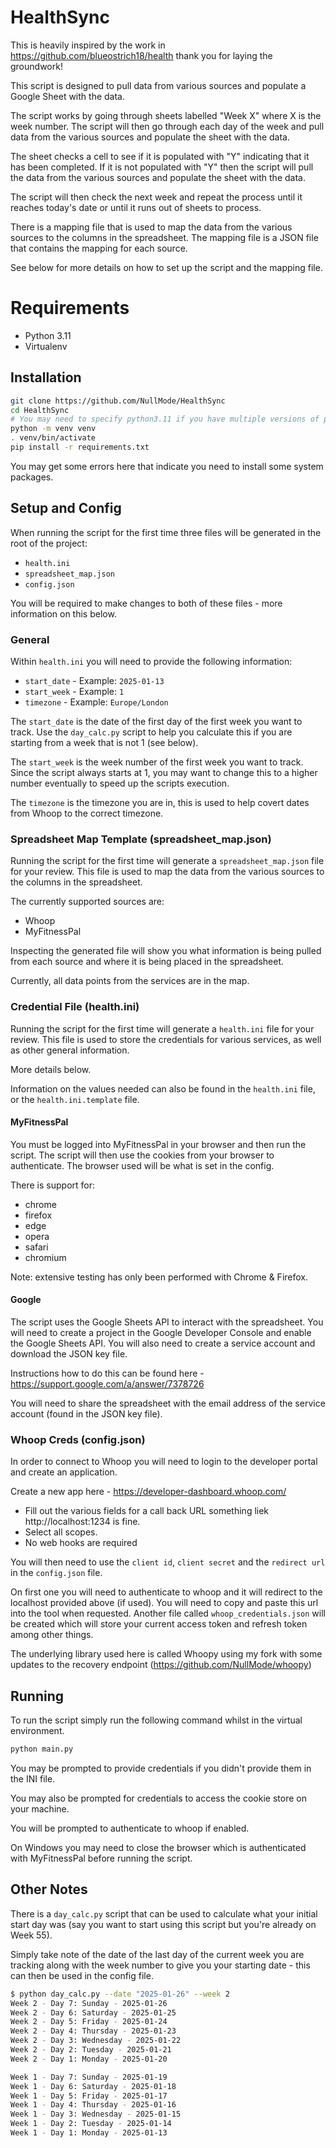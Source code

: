 # HealthSync

This is heavily inspired by the work in https://github.com/blueostrich18/health thank you for laying the groundwork!

This script is designed to pull data from various sources and populate a Google Sheet with the data.

The script works by going through sheets labelled "Week X" where X is the week number. The script will then go through each day of the week and pull data from the various sources and populate the sheet with the data.

The sheet checks a cell to see if it is populated with "Y" indicating that it has been completed. If it is not populated with "Y" then the script will pull the data from the various sources and populate the sheet with the data.

The script will then check the next week and repeat the process until it reaches today's date or until it runs out of sheets to process.

There is a mapping file that is used to map the data from the various sources to the columns in the spreadsheet. The mapping file is a JSON file that contains the mapping for each source.

See below for more details on how to set up the script and the mapping file.

# Requirements

- Python 3.11
- Virtualenv

## Installation

```bash
git clone https://github.com/NullMode/HealthSync
cd HealthSync 
# You may need to specify python3.11 if you have multiple versions of python installed
python -m venv venv
. venv/bin/activate
pip install -r requirements.txt
```

You may get some errors here that indicate you need to install some system packages.

## Setup and Config

When running the script for the first time three files will be generated in the root of the project:

- `health.ini`
- `spreadsheet_map.json`
- `config.json`

You will be required to make changes to both of these files - more information on this below.

### General

Within `health.ini` you will need to provide the following information:

- `start_date` - Example: `2025-01-13`
- `start_week` - Example: `1`
- `timezone` - Example: `Europe/London`

The `start_date` is the date of the first day of the first week you want to track. Use the `day_calc.py` script to help you calculate this if you are starting from a week that is not 1 (see below).

The `start_week` is the week number of the first week you want to track. Since the script always starts at 1, you may want to change this to a higher number eventually to speed up the scripts execution.

The `timezone` is the timezone you are in, this is used to help covert dates from Whoop to the correct timezone.

### Spreadsheet Map Template (spreadsheet_map.json)

Running the script for the first time will generate a `spreadsheet_map.json` file for your review. This file is used to map the data from the various sources to the columns in the spreadsheet.

The currently supported sources are:

- Whoop
- MyFitnessPal

Inspecting the generated file will show you what information is being pulled from each source and where it is being placed in the spreadsheet.

Currently, all data points from the services are in the map.

### Credential File (health.ini)

Running the script for the first time will generate a `health.ini` file for your review. This file is used to store the credentials for various services, as well as other general information.

More details below.

Information on the values needed can also be found in the `health.ini` file, or the `health.ini.template` file.


#### MyFitnessPal

You must be logged into MyFitnessPal in your browser and then run the script. The script will then use the cookies from your browser to authenticate. The browser used will be what is set in the config. 

There is support for:

- chrome
- firefox
- edge
- opera
- safari
- chromium

Note: extensive testing has only been performed with Chrome & Firefox.

#### Google

The script uses the Google Sheets API to interact with the spreadsheet. You will need to create a project in the Google Developer Console and enable the Google Sheets API. You will also need to create a service account and download the JSON key file.

Instructions how to do this can be found here - https://support.google.com/a/answer/7378726

You will need to share the spreadsheet with the email address of the service account (found in the JSON key file).

### Whoop Creds (config.json)

In order to connect to Whoop you will need to login to the developer portal and create an application.

Create a new app here - https://developer-dashboard.whoop.com/

- Fill out the various fields for a call back URL something liek http://localhost:1234 is fine. 
- Select all scopes.
- No web hooks are required

You will then need to use the `client id`, `client secret` and the `redirect url` in the `config.json` file.

On first one you will need to authenticate to whoop and it will redirect to the localhost provided above (if used). You will need to copy and paste this url into the tool when requested. Another file called `whoop_credentials.json` will be created which will store your current access token and refresh token among other things.

The underlying library used here is called Whoopy using my fork with some updates to the recovery endpoint (https://github.com/NullMode/whoopy)

## Running

To run the script simply run the following command whilst in the virtual environment.

```bash
python main.py
```

You may be prompted to provide credentials if you didn't provide them in the INI file.

You may also be prompted for credentials to access the cookie store on your machine.

You will be prompted to authenticate to whoop if enabled.

On Windows you may need to close the browser which is authenticated with MyFitnessPal before running the script.

## Other Notes

There is a `day_calc.py` script that can be used to calculate what your initial start day was (say you want to start using this script but you're already on Week 55).

Simply take note of the date of the last day of the current week you are tracking along with the week number to give you your starting date - this can then be used in the config file.

```sh
$ python day_calc.py --date "2025-01-26" --week 2
Week 2 - Day 7: Sunday - 2025-01-26
Week 2 - Day 6: Saturday - 2025-01-25
Week 2 - Day 5: Friday - 2025-01-24
Week 2 - Day 4: Thursday - 2025-01-23
Week 2 - Day 3: Wednesday - 2025-01-22
Week 2 - Day 2: Tuesday - 2025-01-21
Week 2 - Day 1: Monday - 2025-01-20

Week 1 - Day 7: Sunday - 2025-01-19
Week 1 - Day 6: Saturday - 2025-01-18
Week 1 - Day 5: Friday - 2025-01-17
Week 1 - Day 4: Thursday - 2025-01-16
Week 1 - Day 3: Wednesday - 2025-01-15
Week 1 - Day 2: Tuesday - 2025-01-14
Week 1 - Day 1: Monday - 2025-01-13
```